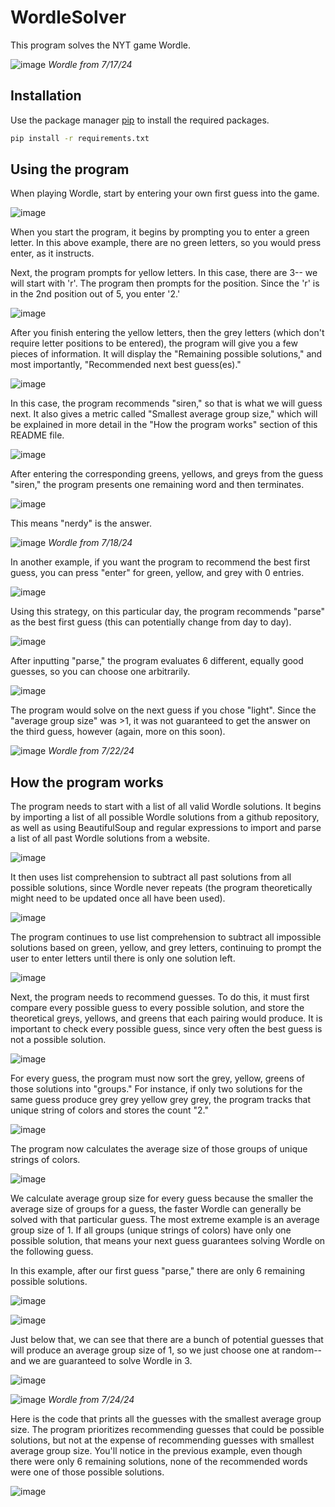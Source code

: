 # WordleSolver

This program solves the NYT game Wordle. 

![image](./WordleSolverPic1)
*Wordle from 7/17/24*

## Installation

Use the package manager [pip](https://pip.pypa.io/en/stable/) to install the required packages.

```bash
pip install -r requirements.txt
```

## Using the program

When playing Wordle, start by entering your own first guess into the game. 

![image](./Wordlepic5.png)

When you start the program, it begins by prompting you to enter a green letter. In this above example, there are no green letters, so you would press enter, as it instructs.

Next, the program prompts for yellow letters. In this case, there are 3-- we will start with 'r'. The program then prompts for the position. Since the 'r' is in the 2nd position out of 5, you enter '2.'


![image](./Wordlepic3.png)

After you finish entering the yellow letters, then the grey letters (which don't require letter positions to be entered), the program will give you a few pieces of information. It will display the "Remaining possible solutions," and most importantly, "Recommended next best guess(es)." 

![image](./Wordlepic4.png)


In this case, the program recommends "siren," so that is what we will guess next. It also gives a metric called "Smallest average group size," which will be explained in more detail in the "How the program works" section of this README file. 

![image](./Wordlepic6.png)

After entering the corresponding greens, yellows, and greys from the guess "siren," the program presents one remaining word and then terminates.

![image](./Wordlepic8.png)

This means "nerdy" is the answer.

![image](./Wordlepic7.png)
*Wordle from 7/18/24*

In another example, if you want the program to recommend the best first guess, you can press "enter" for green, yellow, and grey with 0 entries. 

![image](./wordlepic9.png)

Using this strategy, on this particular day, the program recommends "parse" as the best first guess (this can potentially change from day to day).

![image](./wordlepic10.png)

After inputting "parse," the program evaluates 6 different, equally good guesses, so you can choose one arbitrarily.


![image](./wordlepic13.png)

The program would solve on the next guess if you chose "light". Since the "average group size" was >1, it was not guaranteed to get the answer on the third guess, however (again, more on this soon).

![image](./wordlepic14.png)
*Wordle from 7/22/24*

## How the program works

The program needs to start with a list of all valid Wordle solutions. It begins by importing a list of all possible Wordle solutions from a github repository, as well as using BeautifulSoup and regular expressions to import and parse a list of all past Wordle solutions from a website. 

![image](./wordlepic15.png)

It then uses list comprehension to subtract all past solutions from all possible solutions, since Wordle never repeats (the program theoretically might need to be updated once all have been used). 

![image](./wordlepic16.png)

The program continues to use list comprehension to subtract all impossible solutions based on green, yellow, and grey letters, continuing to prompt the user to enter letters until there is only one solution left. 

![image](./wordlepic18.png)

Next, the program needs to recommend guesses. To do this, it must first compare every possible guess to every possible solution, and store the theoretical greys, yellows, and greens that each pairing would produce. It is important to check every possible guess, since very often the best guess is not a possible solution.

![image](./wordlepic20.png)

For every guess, the program must now sort the grey, yellow, greens of those solutions into "groups." For instance, if only two solutions for the same guess produce grey grey yellow grey grey, the program tracks that unique string of colors and stores the count "2."

![image](./wordlepic21.png)

The program now calculates the average size of those groups of unique strings of colors. 

![image](./wordlepic22.png)

We calculate average group size for every guess because the smaller the average size of groups for a guess, the faster Wordle can generally be solved with that particular guess. The most extreme example is an average group size of 1. If all groups (unique strings of colors) have only one possible solution, that means your next guess guarantees solving Wordle on the following guess. 

In this example, after our first guess "parse," there are only 6 remaining possible solutions.

![image](./wordlepic23.png)

![image](./wordlepic24.png)

Just below that, we can see that there are a bunch of potential guesses that will produce an average group size of 1, so we just choose one at random-- and we are guaranteed to solve Wordle in 3. 

![image](./wordlepic25.png)

![image](./wordlepic26.png)
*Wordle from 7/24/24*

Here is the code that prints all the guesses with the smallest average group size. The program prioritizes recommending guesses that could be possible solutions, but not at the expense of recommending guesses with smallest average group size. You'll notice in the previous example, even though there were only 6 remaining solutions, none of the recommended words were one of those possible solutions.  

![image](./wordlepic27.png)















